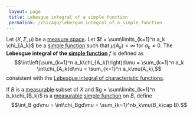 ```yaml
---
 layout: page
 title: Lebesgue integral of a simple function
 permalink: /chicago/lebesgue_integral_of_a_simple_function
---
```

Let $(X,\Sigma, \mu)$ be a [measure space](https://defsmath.github.io/DefsMath/measure_space). Let $f = \sum\limits_{k=1}^n a_k \chi_{A_k}$ be a [simple function](https://defsmath.github.io/DefsMath/simple_function) such that $\mu(A_k) < \infty$ for $a_k \neq 0$.  The **Lebesgue integral of the [simple function](https://defsmath.github.io/DefsMath/simple_function)** $f$ is defined as $$\int\left(\sum_{k=1}^n a_k\chi_{A_k}\right)d\mu = \sum_{k=1}^n a_k \int\chi_{A_k}d\mu = \sum_{k=1}^n a_k\mu(A_k),$$ consistent with the [Lebesgue integral of characteristic functions](https://defsmath.github.io/DefsMath/Lebesgue_integral_of_characteristic_function).

If $B$ is a [measurable](https://defsmath.github.io/DefsMath/measurable) subset of $X$ and $g = \sum\limits_{k=1}^n b_k\chi_{B_k}$ is a [measurable](https://defsmath.github.io/DefsMath/measurable_function) [simple function](https://defsmath.github.io/DefsMath/simple_function) on $B$, define $$\int_B gd\mu = \int\chi_Bgd\mu = \sum_{k=1}^nb_k\mu(B_k\cap B).$$

